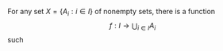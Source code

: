 For any set $X=\{ A_{i} : i\in I \}$ of nonempty sets, there is a function
$$
f:I\to \bigcup_{i\in I}A_{i}
$$
such 